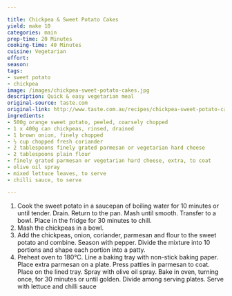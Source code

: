 ```yaml
---

title: Chickpea & Sweet Potato Cakes
yield: make 10
categories: main
prep-time: 20 Minutes
cooking-time: 40 Minutes
cuisine: Vegetarian
effort:
season:
tags:
- sweet potato
- chickpea
image: /images/chickpea-sweet-potato-cakes.jpg
description: Quick & easy vegetarian meal
original-source: taste.com
original-link: http://www.taste.com.au/recipes/chickpea-sweet-potato-cakes/25ab4460-5600-499c-92bb-a02c377ceb32
ingredients:
- 500g orange sweet potato, peeled, coarsely chopped
- 1 x 400g can chickpeas, rinsed, drained
- 1 brown onion, finely chopped
- ½ cup chopped fresh coriander
- 2 tablespoons finely grated parmesan or vegetarian hard cheese
- 2 tablespoons plain flour
- finely grated parmesan or vegetarian hard cheese, extra, to coat
- olive oil spray
- mixed lettuce leaves, to serve
- chilli sauce, to serve

---
```




1. Cook the sweet potato in a saucepan of boiling water for 10 minutes or until tender. Drain. Return to the pan. Mash until smooth. Transfer to a bowl. Place in the fridge for 30 minutes to chill.
2. Mash the chickpeas in a bowl.
3. Add the chickpeas, onion, coriander, parmesan and flour to the sweet potato and combine. Season with pepper. Divide the mixture into 10 portions and shape each portion into a patty.
4. Preheat oven to 180°C. Line a baking tray with non-stick baking paper. Place extra parmesan on a plate. Press patties in parmesan to coat. Place on the lined tray. Spray with olive oil spray. Bake in oven, turning once, for 30 minutes or until golden. Divide among serving plates. Serve with lettuce and chilli sauce
